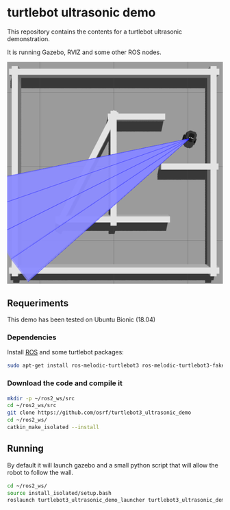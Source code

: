 # turtlebot ultrasonic demo

This repository contains the contents for a turtlebot ultrasonic demonstration.

It is running Gazebo, RVIZ and some other ROS nodes.

![](img/follow_wall.gif)

## Requeriments

This demo has been tested on Ubuntu Bionic (18.04)

### Dependencies

Install [ROS](http://wiki.ros.org/melodic/Installation/Ubuntu) and some turtlebot packages:

```bash
sudo apt-get install ros-melodic-turtlebot3 ros-melodic-turtlebot3-fake ros-melodic-dwa-local-planner
```
### Download the code and compile it

```bash
mkdir -p ~/ros2_ws/src
cd ~/ros2_ws/src
git clone https://github.com/osrf/turtlebot3_ultrasonic_demo
cd ~/ros2_ws/
catkin_make_isolated --install
```

## Running

By default it will launch gazebo and a small python script that will allow the robot to follow the wall.

```bash
cd ~/ros2_ws/
source install_isolated/setup.bash
roslaunch turtlebot3_ultrasonic_demo_launcher turtlebot3_ultrasonic_demo.launch
```
